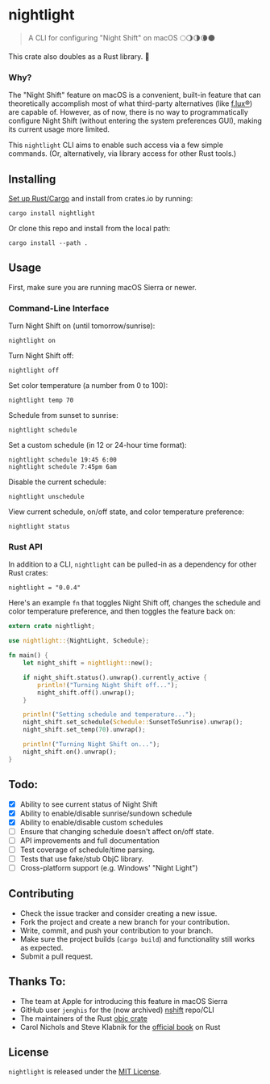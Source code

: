 # nightlight

> A CLI for configuring "Night Shift" on macOS 🌕🌖🌗🌘🌑

This crate also doubles as a Rust library. 🦀

### Why?

The "Night Shift" feature on macOS is a convenient, built-in feature
that can theoretically accomplish most of what third-party alternatives
(like [f.lux®](https://justgetflux.com/)) are capable of. However, as
of now, there is no way to programmatically configure Night Shift (without
entering the system preferences GUI), making its current usage more limited.

This `nightlight` CLI aims to enable such access via a few simple commands.
(Or, alternatively, via library access for other Rust tools.)

## Installing

[Set up Rust/Cargo](https://doc.rust-lang.org/book/ch01-01-installation.html)
and install from crates.io by running:

```
cargo install nightlight
```

Or clone this repo and install from the local path:

```
cargo install --path .
```

## Usage

First, make sure you are running macOS Sierra or newer.

### Command-Line Interface

Turn Night Shift on (until tomorrow/sunrise):

```
nightlight on
```

Turn Night Shift off:

```
nightlight off
```

Set color temperature (a number from 0 to 100):

```
nightlight temp 70
```

Schedule from sunset to sunrise:

```
nightlight schedule
```

Set a custom schedule (in 12 or 24-hour time format):

```
nightlight schedule 19:45 6:00
nightlight schedule 7:45pm 6am
```

Disable the current schedule:

```
nightlight unschedule
```

View current schedule, on/off state, and color temperature preference:

```
nightlight status
```

### Rust API

In addition to a CLI, `nightlight` can be pulled-in as a dependency for other Rust crates:

```
nightlight = "0.0.4"
```

Here's an example `fn` that toggles Night Shift off,
changes the schedule and color temperature preference,
and then toggles the feature back on:

```rust
extern crate nightlight;

use nightlight::{NightLight, Schedule};

fn main() {
    let night_shift = nightlight::new();

    if night_shift.status().unwrap().currently_active {
        println!("Turning Night Shift off...");
        night_shift.off().unwrap();
    }

    println!("Setting schedule and temperature...");
    night_shift.set_schedule(Schedule::SunsetToSunrise).unwrap();
    night_shift.set_temp(70).unwrap();

    println!("Turning Night Shift on...");
    night_shift.on().unwrap();
}
```

## Todo:

- [X] Ability to see current status of Night Shift
- [X] Ability to enable/disable sunrise/sundown schedule
- [X] Ability to enable/disable custom schedules
- [ ] Ensure that changing schedule doesn't affect on/off state.
- [ ] API improvements and full documentation
- [ ] Test coverage of schedule/time parsing.
- [ ] Tests that use fake/stub ObjC library.
- [ ] Cross-platform support (e.g. Windows' "Night Light")

## Contributing

* Check the issue tracker and consider creating a new issue.
* Fork the project and create a new branch for your contribution.
* Write, commit, and push your contribution to your branch.
* Make sure the project builds (`cargo build`) and functionality still works as expected.
* Submit a pull request.

## Thanks To:

* The team at Apple for introducing this feature in macOS Sierra
* GitHub user `jenghis` for the (now archived) [nshift](https://github.com/jenghis/nshift) repo/CLI
* The maintainers of the Rust [objc crate](https://github.com/SSheldon/rust-objc)
* Carol Nichols and Steve Klabnik for the [official book](https://doc.rust-lang.org/book/) on Rust

## License

`nightlight` is released under the [MIT License](LICENSE).
